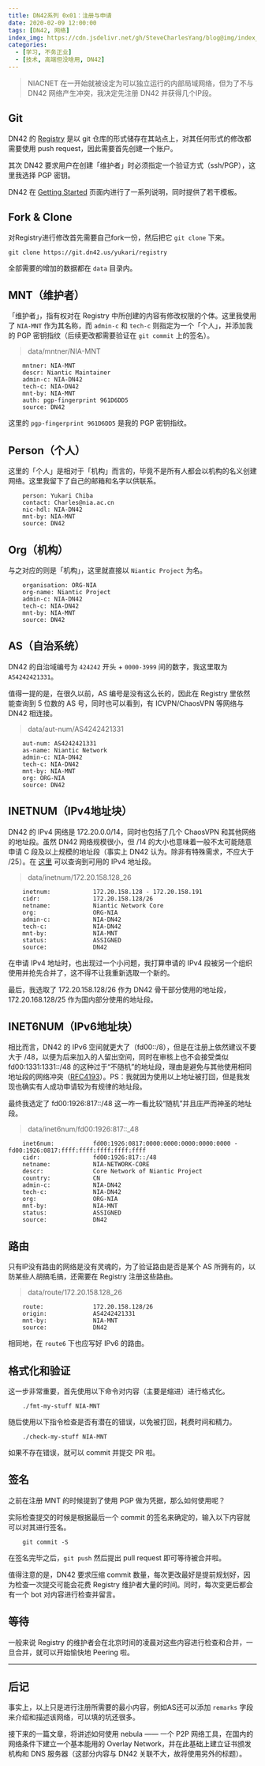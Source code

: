 ```yaml
---
title: DN42系列 0x01：注册与申请
date: 2020-02-09 12:00:00
tags: [DN42, 网络]
index_img: https://cdn.jsdelivr.net/gh/SteveCharlesYang/blog@img/index_img/dn42-0x01.png
categories:
  - [学习, 不务正业]
  - [技术, 高端但没啥用, DN42]
---
```


> NIACNET 在一开始就被设定为可以独立运行的内部局域网络，但为了不与 DN42 网络产生冲突，我决定先注册 DN42 并获得几个IP段。

## Git

DN42 的 [Registry](https://git.dn42.us/) 是以 git 仓库的形式储存在其站点上，对其任何形式的修改都需要使用 push request，因此需要首先创建一个账户。  

其次 DN42 要求用户在创建「维护者」时必须指定一个验证方式（ssh/PGP），这里我选择 PGP 密钥。

DN42 在 [Getting Started](https://dn42.net/howto/Getting-started) 页面内进行了一系列说明，同时提供了若干模板。

## Fork & Clone

对Registry进行修改首先需要自己fork一份，然后把它 `git clone` 下来。

```
git clone https://git.dn42.us/yukari/registry
```

全部需要的增加的数据都在 `data` 目录内。

## MNT（维护者）

「维护者」，指有权对在 Registry 中所创建的内容有修改权限的个体。这里我使用了 `NIA-MNT` 作为其名称，而 `admin-c` 和 `tech-c` 则指定为一个「个人」，并添加我的 PGP 密钥指纹（后续更改都需要验证在 `git commit` 上的签名）。

> data/mntner/NIA-MNT

```
    mntner: NIA-MNT
    descr: Niantic Maintainer
    admin-c: NIA-DN42
    tech-c: NIA-DN42
    mnt-by: NIA-MNT
    auth: pgp-fingerprint 961D6DD5
    source: DN42
```

这里的 `pgp-fingerprint 961D6DD5` 是我的 PGP 密钥指纹。

## Person（个人）

这里的「个人」是相对于「机构」而言的，毕竟不是所有人都会以机构的名义创建网络。这里我留下了自己的邮箱和名字以供联系。

```
    person: Yukari Chiba
    contact: Charles@nia.ac.cn
    nic-hdl: NIA-DN42
    mnt-by: NIA-MNT
    source: DN42
```

## Org（机构）

与之对应的则是「机构」，这里就直接以 `Niantic Project` 为名。

```
    organisation: ORG-NIA
    org-name: Niantic Project
    admin-c: NIA-DN42
    tech-c: NIA-DN42
    mnt-by: NIA-MNT
    source: DN42
```

## AS（自治系统）

DN42 的自治域编号为 `424242` 开头 + `0000-3999` 间的数字，我这里取为 `AS4242421331`。

值得一提的是，在很久以前，AS 编号是没有这么长的，因此在 Registry 里依然能查询到 5 位数的 AS 号，同时也可以看到，有 ICVPN/ChaosVPN 等网络与 DN42 相连接。

> data/aut-num/AS4242421331
```
    aut-num: AS4242421331
    as-name: Niantic Network
    admin-c: NIA-DN42
    tech-c: NIA-DN42
    mnt-by: NIA-MNT
    org: ORG-NIA
    source: DN42
```

## INETNUM（IPv4地址块）

DN42 的 IPv4 网络是 172.20.0.0/14，同时也包括了几个 ChaosVPN 和其他网络的地址段。虽然 DN42 网络规模很小，但 /14 的大小也意味着一般不太可能随意申请 C 段及以上规模的地址段（事实上 DN42 认为。除非有特殊需求，不应大于 /25）。在 [这里](https://dn42.us/peers/free) 可以查询到可用的 IPv4 地址段。

> data/inetnum/172.20.158.128\_26
```
    inetnum:            172.20.158.128 - 172.20.158.191
    cidr:               172.20.158.128/26
    netname:            Niantic Network Core
    org:                ORG-NIA
    admin-c:            NIA-DN42
    tech-c:             NIA-DN42
    mnt-by:             NIA-MNT
    status:             ASSIGNED
    source:             DN42
```

在申请 IPv4 地址时，也出现过一个小问题，我打算申请的 IPv4 段被另一个组织使用并抢先合并了，这不得不让我重新选取一个新的。

最后，我选取了 172.20.158.128/26 作为 DN42 骨干部分使用的地址段，172.20.168.128/25 作为国内部分使用的地址段。

## INET6NUM（IPv6地址块）

相比而言，DN42 的 IPv6 空间就更大了（fd00::/8），但是在注册上依然建议不要大于 /48，以便为后来加入的人留出空间，同时在审核上也不会接受类似 fd00:1331:1331::/48 的这种过于“不随机”的地址段，理由是避免与其他使用相同地址段的网络冲突（[RFC4193](https://tools.ietf.org/html/rfc4193)）。PS：我就因为使用以上地址被打回，但是我发现也确实有人成功申请较为有规律的地址段。

最终我选定了 fd00:1926:817::/48 这一咋一看比较“随机”并且庄严而神圣的地址段。

> data/inet6num/fd00:1926:817::\_48
```
    inet6num:           fd00:1926:0817:0000:0000:0000:0000:0000 - fd00:1926:0817:ffff:ffff:ffff:ffff:ffff
    cidr:               fd00:1926:817::/48
    netname:            NIA-NETWORK-CORE
    descr:              Core Network of Niantic Project
    country:            CN
    admin-c:            NIA-DN42
    tech-c:             NIA-DN42
    org:                ORG-NIA
    mnt-by:             NIA-MNT
    status:             ASSIGNED
    source:             DN42
```

## 路由

只有IP没有路由的网络是没有灵魂的，为了验证路由是否是某个 AS 所拥有的，以防某些人胡搞毛搞，还需要在 Registry 注册这些路由。

> data/route/172.20.158.128\_26
```
    route:              172.20.158.128/26
    origin:             AS4242421331
    mnt-by:             NIA-MNT
    source:             DN42
```

相同地，在 `route6` 下也应写好 IPv6 的路由。

## 格式化和验证

这一步非常重要，首先使用以下命令对内容（主要是缩进）进行格式化。

```
    ./fmt-my-stuff NIA-MNT
```

随后使用以下指令检查是否有潜在的错误，以免被打回，耗费时间和精力。

```
    ./check-my-stuff NIA-MNT
```

如果不存在错误，就可以 commit 并提交 PR 啦。

## 签名

之前在注册 MNT 的时候提到了使用 PGP 做为凭据，那么如何使用呢？

实际检查提交的时候是根据最后一个 commit 的签名来确定的，输入以下内容就可以对其进行签名。

```
    git commit -S
```

在签名完毕之后，`git push` 然后提出 pull request 即可等待被合并啦。

值得注意的是，DN42 要求压缩 commit 数量，每次更改最好是提前规划好，因为检查一次提交可能会花费 Registry 维护者大量的时间。同时，每次变更后都会有一个 bot 对内容进行检查并留言。

## 等待

一般来说 Registry 的维护者会在北京时间的凌晨对这些内容进行检查和合并，一旦合并，就可以开始愉快地 Peering 啦。

---

## 后记

事实上，以上只是进行注册所需要的最小内容，例如AS还可以添加 `remarks` 字段来介绍和描述该网络，可以填的坑还很多。

接下来的一篇文章，将讲述如何使用 nebula —— 一个 P2P 网络工具，在国内的网络条件下建立一个基本能用的 Overlay Network，并在此基础上建立证书颁发机构和 DNS 服务器（这部分内容与 DN42 关联不大，故将使用另外的标题）。